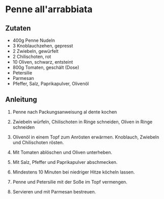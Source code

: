 # Penne all'arrabbiata

## Zutaten

+ 400g Penne Nudeln
+ 3 Knoblauchzehen, gepresst
+ 2 Zwiebeln, gewürfelt
+ 2 Chilischoten, rot
+ 10 Oliven, schwarz, entsteint
+ 800g Tomaten, geschält (Dose)
+ Petersilie
+ Parmesan
+ Pfeffer, Salz, Paprikapulver, Olivenöl

## Anleitung

1. Penne nach Packungsanweisung al dente kochen

2. Zwiebeln würfeln, Chilischoten in Ringe schneiden, Oliven in Ringe schneiden

3. Olivenöl in einem Topf zum Anrösten erwärmen. Knoblauch, Zwiebeln und
   Chilischoten rösten.

4. Mit Tomaten ablöschen und Oliven unterheben.

5. Mit Salz, Pfeffer und Paprikapulver abschmecken.

6. Mindestens 10 Minuten bei niedriger Hitze köcheln lassen.

7. Penne und Petersilie mit der Soße im Topf vermengen.

8. Servieren und mit Parmesan bestreuen.
